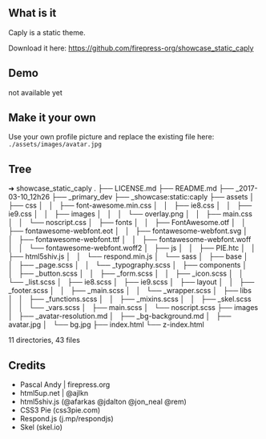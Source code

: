 ## What is it
Caply is a static theme.

Download it here:
https://github.com/firepress-org/showcase_static_caply

## Demo
not available yet

## Make it your own
Use your own profile picture and replace the existing file here: `./assets/images/avatar.jpg`

## Tree
➜  showcase_static_caply
.
├── LICENSE.md
├── README.md
├── _2017-03-10_12h26
├── _primary_dev
├── _showcase:static:caply
├── assets
│   ├── css
│   │   ├── font-awesome.min.css
│   │   ├── ie8.css
│   │   ├── ie9.css
│   │   ├── images
│   │   │   └── overlay.png
│   │   ├── main.css
│   │   └── noscript.css
│   ├── fonts
│   │   ├── FontAwesome.otf
│   │   ├── fontawesome-webfont.eot
│   │   ├── fontawesome-webfont.svg
│   │   ├── fontawesome-webfont.ttf
│   │   ├── fontawesome-webfont.woff
│   │   └── fontawesome-webfont.woff2
│   ├── js
│   │   ├── PIE.htc
│   │   ├── html5shiv.js
│   │   └── respond.min.js
│   └── sass
│       ├── base
│       │   ├── _page.scss
│       │   └── _typography.scss
│       ├── components
│       │   ├── _button.scss
│       │   ├── _form.scss
│       │   ├── _icon.scss
│       │   └── _list.scss
│       ├── ie8.scss
│       ├── ie9.scss
│       ├── layout
│       │   ├── _footer.scss
│       │   ├── _main.scss
│       │   └── _wrapper.scss
│       ├── libs
│       │   ├── _functions.scss
│       │   ├── _mixins.scss
│       │   ├── _skel.scss
│       │   └── _vars.scss
│       ├── main.scss
│       └── noscript.scss
├── images
│   ├── _avatar-resolution.md
│   ├── _bg-background.md
│   ├── avatar.jpg
│   └── bg.jpg
├── index.html
└── z-index.html

11 directories, 43 files

## Credits

- Pascal Andy | firepress.org
- html5up.net | @ajlkn
- html5shiv.js (@afarkas @jdalton @jon_neal @rem)
- CSS3 Pie (css3pie.com)
- Respond.js (j.mp/respondjs)
- Skel (skel.io)
